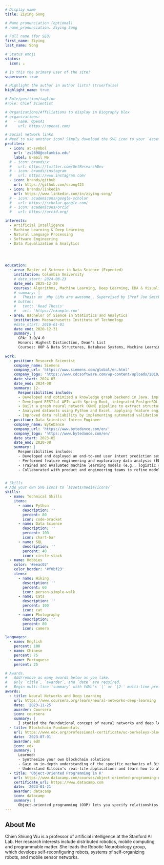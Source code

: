 ```yaml
---
# Display name
title: Ziying Song

# Name pronunciation (optional)
# name_pronunciation: Ziying Song

# Full name (for SEO)
first_name: Ziying
last_name: Song

# Status emoji
status:
  icon: ☕️

# Is this the primary user of the site?
superuser: true

# Highlight the author in author lists? (true/false)
highlight_name: true

# Role/position/tagline
#role: Chief Scientist

# Organizations/Affiliations to display in Biography blox
# organizations:
#   - name: OpenAI
#     url: https://openai.com/

# Social network links
# Need to use another icon? Simply download the SVG icon to your `assets/media/icons/` folder.
profiles:
  - icon: at-symbol
    url: 'zs2698@columbia.edu'
    label: E-mail Me
  # - icon: brands/x
  #   url: https://twitter.com/GetResearchDev
  # - icon: brands/instagram
  #   url: https://www.instagram.com/
  - icon: brands/github
    url: https://github.com/ssong423
  - icon: brands/linkedin
    url: https://www.linkedin.com/in/ziying-song/
  # - icon: academicons/google-scholar
  #   url: https://scholar.google.com/
  # - icon: academicons/orcid
  #   url: https://orcid.org/

interests:
  - Artificial Intelligence
  - Machine Learning & Deep Learning
  - Natural Language Processing
  - Software Engineering
  - Data Visualization & Analytics
  



education:
  - area: Master of Science in Data Science (Expected)
    institution: Columbia University
    # date_start: 2024-08-23
    date_end: 2025-12-20
    courses: Algorithms, Machine Learning, Deep Learning, EDA & Visualization, Statistical Inference & Modeling, Time Series
    # summary: |
    #   Thesis on _Why LLMs are awesome_. Supervised by [Prof Joe Smith](https://example.com). Presented papers at 5 IEEE conferences with the contributions being published in 2 Springer journals.
    # button:
    #   text: 'Read Thesis'
    #   url: 'https://example.com'
  - area: Bachelor of Sience in Statistics and Analytics
    institution: Massachusetts Institute of Technology
    #date_start: 2016-01-01
    date_end: 2020-12-31
    summary: |
      GPA: 3.9/4.0
      Honors: Highest Distinction, Dean's List
      Courses: OOP & Data Structures, Database Systems, Machine Learning, Data Analysis, Statistics & Probability, Operation Research
  
work:
  - position: Research Scientist
    company_name: Siemens
    company_url: 'https://www.siemens.com/global/en.html'
    company_logo: 'https://www.cdcsoftware.com/wp-content/uploads/2019/02/Siemens-Logo.png'
    date_start: 2024-05
    date_end: 2024-08
    summary: |2-
      Responsibilities include:
      - Developed and optimized a knowledge graph backend in Java, improving data retrieval speed by 30% with JSON-based filtering.
      - Developed RESTful APIs with Spring Boot, integrated PostgreSQL, and deployed to Docker, enhancing data storage and enabling real-time retrieval for ML models like GNN and Transformer-based models used for entity-linking and knowledge extraction.
      - Built a graph neural network (GNN) pipeline to extract structured data relationships, boosting entity-linking accuracy by 20%.
      - Analyzed datasets using Python and Excel, applying feature engineering and unsupervised clustering (K-Means) to detect trends in industrial data. Led 3 interns in data preprocessing.
      - Improved data reliability by implementing automated validation tests and ML-based anomaly detection (Isolation Forest, Autoencoder), increasing test coverage by 35%. Presented findings to engineers and product teams for data-informed decisions.
  - position: Data Scientist Intern Engineer
    company_name: ByteDance
    company_url: 'https://www.bytedance.com/en/'
    company_logo: 'https://www.bytedance.com/en/'
    date_start: 2023-05
    date_end: 2020-08
    summary: |
      Responsibilities include:
      - Developed and deployed an end-to-end user intent prediction system, engineering Python-based data pipelines to automate ETL processes, reducing manual workload by 5+ hours per week.
      - Performed feature engineering and exploratory data analysis (EDA) using Pandas, NumPy, and Scikit-learn, extracting behavioral signals from user interactions, click-throughs, and sessions. Optimized SQL queries for real-time data retrieval and model training.
      - Trained and evaluated machine learning models (e.g., logistic regression, decision trees, random forests) to enhance prediction accuracy by 20%. Tuned hyperparameters and assessed performance using AUC, precision, and recall.
      - Collaborated with product and engineering teams to refine model insights, driving data-informed enhancements in content ranking and recommendation strategies.


# Skills
# Add your own SVG icons to `assets/media/icons/`
skills:
  - name: Technical Skills
    items:
      - name: Python
        description: ''
        percent: 80
        icon: code-bracket
      - name: Data Science
        description: ''
        percent: 100
        icon: chart-bar
      - name: SQL
        description: ''
        percent: 40
        icon: circle-stack
  - name: Hobbies
    color: '#eeac02'
    color_border: '#f0bf23'
    items:
      - name: Hiking
        description: ''
        percent: 60
        icon: person-simple-walk
      - name: Cats
        description: ''
        percent: 100
        icon: cat
      - name: Photography
        description: ''
        percent: 80
        icon: camera

languages:
  - name: English
    percent: 100
  - name: Chinese
    percent: 75
  - name: Portuguese
    percent: 25

# Awards.
#   Add/remove as many awards below as you like.
#   Only `title`, `awarder`, and `date` are required.
#   Begin multi-line `summary` with YAML's `|` or `|2-` multi-line prefix and indent 2 spaces below.
awards:
  - title: Neural Networks and Deep Learning
    url: https://www.coursera.org/learn/neural-networks-deep-learning
    date: '2023-11-25'
    awarder: Coursera
    icon: coursera
    summary: |
      I studied the foundational concept of neural networks and deep learning. By the end, I was familiar with the significant technological trends driving the rise of deep learning; build, train, and apply fully connected deep neural networks; implement efficient (vectorized) neural networks; identify key parameters in a neural network’s architecture; and apply deep learning to your own applications.
  - title: Blockchain Fundamentals
    url: https://www.edx.org/professional-certificate/uc-berkeleyx-blockchain-fundamentals
    date: '2023-07-01'
    awarder: edX
    icon: edx
    summary: |
      Learned:
      - Synthesize your own blockchain solutions
      - Gain an in-depth understanding of the specific mechanics of Bitcoin
      - Understand Bitcoin’s real-life applications and learn how to attack and destroy Bitcoin, Ethereum, smart contracts and Dapps, and alternatives to Bitcoin’s Proof-of-Work consensus algorithm
  - title: 'Object-Oriented Programming in R'
    url: https://www.datacamp.com/courses/object-oriented-programming-with-s3-and-r6-in-r
    certificate_url: https://www.datacamp.com
    date: '2023-01-21'
    awarder: datacamp
    icon: datacamp
    summary: |
      Object-oriented programming (OOP) lets you specify relationships between functions and the objects that they can act on, helping you manage complexity in your code. This is an intermediate level course, providing an introduction to OOP, using the S3 and R6 systems. S3 is a great day-to-day R programming tool that simplifies some of the functions that you write. R6 is especially useful for industry-specific analyses, working with web APIs, and building GUIs.
---
```


## About Me

Chien Shiung Wu is a professor of artificial intelligence at the Stanford AI Lab. Her research interests include distributed robotics, mobile computing and programmable matter. She leads the Robotic Neurobiology group, which develops self-reconfiguring robots, systems of self-organizing robots, and mobile sensor networks.
